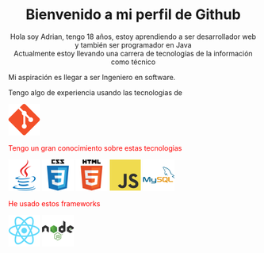 <h1 align="center">Bienvenido a mi perfil de Github</h1>
<p align="center">
   Hola soy Adrian, tengo 18 años, estoy aprendiendo a ser desarrollador web y también ser programador en Java <br>
   Actualmente estoy llevando una carrera de tecnologías de la información como técnico <br>
   
   Mi aspiración es llegar a ser Ingeniero en software.
</p>
<p align="left">
   
  <p aling="left">
    Tengo algo de experiencia usando las tecnologias de
    <p>
       <img src="https://github.com/devicons/devicon/blob/master/icons/git/git-original.svg" width="64" height="64">
    </p>
  </p>
  <p align="left" style="color: red;">
    Tengo un gran conocimiento sobre estas tecnologias
    <p>
      <img src="https://github.com/devicons/devicon/blob/master/icons/java/java-original.svg" width="64" height="64">
      <img src="https://github.com/devicons/devicon/blob/master/icons/css3/css3-original-wordmark.svg" width="64" height="64">
      <img src="https://github.com/devicons/devicon/blob/master/icons/html5/html5-original-wordmark.svg" width="64" height="64">
      <img src="https://github.com/devicons/devicon/blob/master/icons/javascript/javascript-original.svg" width="64" height="64">
      <img src="https://github.com/devicons/devicon/blob/master/icons/mysql/mysql-original-wordmark.svg" width="64" height="64">
    </p>
  </p>

  <p align="left" style="color: red;">
    He usado estos frameworks
    <p>
      <img src="https://github.com/devicons/devicon/blob/master/icons/react/react-original.svg" width="64" height="64">
     <img src="https://github.com/devicons/devicon/blob/master/icons/nodejs/nodejs-original-wordmark.svg" width="64" height="64">
    </p>
  </p>
</p>


